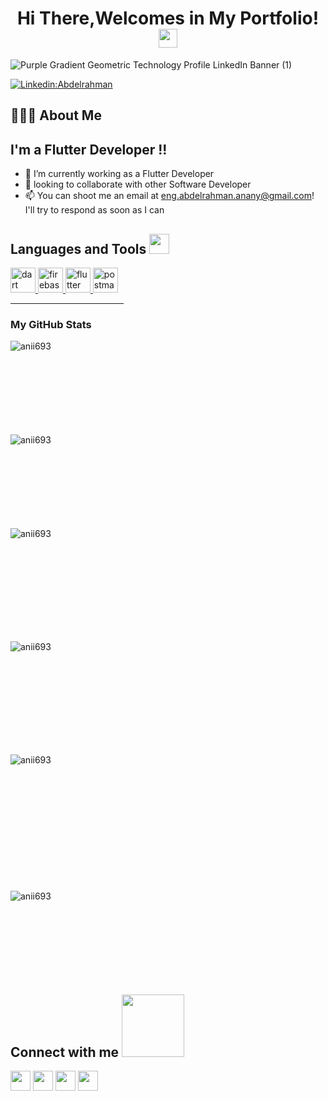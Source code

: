 <p align="center" > <h1 align="center" > Hi There,Welcomes in My Portfolio! <img src="https://user-images.githubusercontent.com/21185758/90338872-fd1c7d00-dfec-11ea-96f1-ca4245a05836.gif" width="30px"></h1></p>
  <p align="center" >
 
 ![Purple Gradient Geometric Technology Profile LinkedIn Banner  (1)](https://user-images.githubusercontent.com/88105077/157883808-762a27a1-c1c5-447c-80a1-fb892f511393.png)
 

 
  
[![Linkedin:Abdelrahman](https://img.shields.io/badge/-Abdelrahman%20Anany-black?style=flat-square&logo=Linkedin&logoColor=white&link=https://www.linkedin.com/in/abd-elrahman-anany-8132071b1/)](https://www.linkedin.com/in/abd-elrahman-anany-8132071b1/)
 

## 👨🏻‍💻 About Me

## I'm a Flutter Developer !!
- 🌱 I’m currently working as a Flutter Developer
- 👯  looking to collaborate with other Software Developer
- 📫 You can shoot me an email at eng.abdelrahman.anany@gmail.com! I'll try to respond as soon as I can
## Languages and Tools <img src = "https://media2.giphy.com/media/QssGEmpkyEOhBCb7e1/giphy.gif?cid=ecf05e47a0n3gi1bfqntqmob8g9aid1oyj2wr3ds3mg700bl&rid=giphy.gif" width = 32px> 
<p align="left"> <a href="https://dart.dev" target="_blank" rel="noreferrer"> <img src="https://www.vectorlogo.zone/logos/dartlang/dartlang-icon.svg" alt="dart" width="40" height="40"/> </a> <a href="https://firebase.google.com/" target="_blank" rel="noreferrer"> <img src="https://www.vectorlogo.zone/logos/firebase/firebase-icon.svg" alt="firebase" width="40" height="40"/> </a> <a href="https://flutter.dev" target="_blank" rel="noreferrer"> <img src="https://www.vectorlogo.zone/logos/flutterio/flutterio-icon.svg" alt="flutter" width="40" height="40"/> </a>  <a href="https://postman.com" target="_blank" rel="noreferrer"> <img src="https://www.vectorlogo.zone/logos/getpostman/getpostman-icon.svg" alt="postman" width="40" height="40"/> </a>  </p>





<hr width="36%" >

<h3>My GitHub Stats</h3>


<p><img align="left" src="https://github-readme-stats.vercel.app/api/top-langs?username=abdoanany&show_icons=true&theme=dark&locale=en&layout=compact" alt="anii693" /></p>
<br><br><br><br><br><br><br><br>
<p><img align="left" src="https://github-readme-stats.vercel.app/api/top-langs?username=a-anany&show_icons=true&theme=dark&locale=en&layout=compact" alt="anii693" /></p>


<br><br><br><br><br><br><br><br>
<p>&nbsp;<img align="left" src="https://github-readme-stats.vercel.app/api?username=abdoanany&show_icons=true&theme=dark&locale=en" alt="anii693" /></p>
<br><br><br><br><br><br><br><br>
<p>&nbsp;<img align="left" src="https://github-readme-stats.vercel.app/api?username=a-anany&show_icons=true&theme=dark&locale=en" alt="anii693" /></p>

<br><br><br><br><br><br><br><br>


<p><img align="left" src="https://github-readme-streak-stats.herokuapp.com/?user=abdoanany&theme=dark" alt="anii693" /></p>
<br><br><br><br><br><br><br><br><br><br><br><br>
<p><img align="left" src="https://github-readme-streak-stats.herokuapp.com/?user=a-anany&theme=dark" alt="anii693" /></p>
<br><br><br><br><br><br><br><br>









<h2> Connect with me <img src='https://raw.githubusercontent.com/ShahriarShafin/ShahriarShafin/main/Assets/handshake.gif' width="100px"> </h2>
<a href = 'https://www.linkedin.com/in/abd-elrahman-anany-8132071b1/'> <img width = '32px' align= 'center' src="https://raw.githubusercontent.com/rahulbanerjee26/githubAboutMeGenerator/main/icons/linked-in-alt.svg"/></a> 
<a href = 'https://twitter.com/Abdo__anany'> <img width = '32px' align= 'center' src="https://raw.githubusercontent.com/rahulbanerjee26/githubAboutMeGenerator/main/icons/twitter.svg"/></a> 
<a href = 'https://abdoanany.github.io/'> <img width = '32px' align= 'center' src="https://raw.githubusercontent.com/rahulbanerjee26/githubAboutMeGenerator/main/icons/portfolio.png"/></a> 
<a href = 'https://github.com/AbdoAnany'> <img width = '32px' align= 'center' src="https://raw.githubusercontent.com/rahulbanerjee26/githubAboutMeGenerator/main/icons/github.svg"/

------
